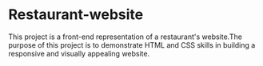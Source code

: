 # Restaurant-website
This project is a front-end representation of a restaurant's website.The purpose of this project is to demonstrate HTML and CSS skills in building a responsive and visually appealing website.
